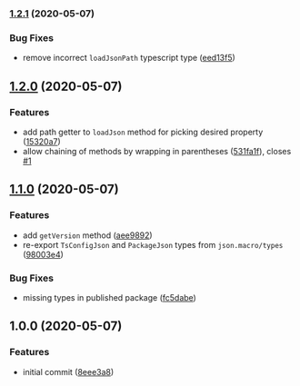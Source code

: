 ### [1.2.1](https://github.com/ifiokjr/json.macro/compare/v1.2.0...v1.2.1) (2020-05-07)


### Bug Fixes

* remove incorrect `loadJsonPath` typescript type ([eed13f5](https://github.com/ifiokjr/json.macro/commit/eed13f5273cf0a45c99f011c812752489ac0352f))

## [1.2.0](https://github.com/ifiokjr/json.macro/compare/v1.1.0...v1.2.0) (2020-05-07)


### Features

* add path getter to `loadJson` method for picking desired property ([15320a7](https://github.com/ifiokjr/json.macro/commit/15320a7cb629d8ea5f8e1ff623d672c326899db7))
* allow chaining of methods by wrapping in parentheses ([531fa1f](https://github.com/ifiokjr/json.macro/commit/531fa1ffb80209bbd978f59b59b98482c547e1e0)), closes [#1](https://github.com/ifiokjr/json.macro/issues/1)

## [1.1.0](https://github.com/ifiokjr/json.macro/compare/v1.0.0...v1.1.0) (2020-05-07)


### Features

* add `getVersion` method ([aee9892](https://github.com/ifiokjr/json.macro/commit/aee9892c29a0ca3eb310c3af43794a021db3ace5))
* re-export `TsConfigJson` and `PackageJson` types from `json.macro/types` ([98003e4](https://github.com/ifiokjr/json.macro/commit/98003e46f87fb3e78df8b04684a8775afa823fd8))


### Bug Fixes

* missing types in published package ([fc5dabe](https://github.com/ifiokjr/json.macro/commit/fc5dabe0acf0fc87cd0b9063b367b853db6c86b1))

## 1.0.0 (2020-05-07)


### Features

* initial commit ([8eee3a8](https://github.com/ifiokjr/json.macro/commit/8eee3a8e4f290b14effb0c7090e66b8afee1a976))
